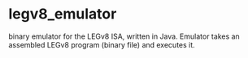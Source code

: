 # legv8_emulator

binary emulator for the LEGv8 ISA, written in Java. Emulator takes an assembled LEGv8 program (binary file) and executes it. 
